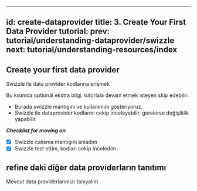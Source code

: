 ----
id: create-dataprovider
title: 3. Create Your First Data Provider
tutorial:
    prev: tutorial/understanding-dataprovider/swizzle
    next: tutorial/understanding-resources/index
---


 ## Create your first data provider

 Swizzle ile data provider kodlarına erişmek

 Bu kısımda optional ekstra bilgi, tutoriala devam etmek isteyen skip edebilir..
- Burada swizzle mantıgını ve kullanımını gösteriyoruz.
- Swizzle ile dataprovider kodlarını cekip inceleyebilir, gerekirse değişiklik yapabilir.
    
***Checklist for moving on***
- [x] Swizzle calısma mantıgını anladım
- [x] Swizzle test ettim, kodları cekip inceledim
    
## refine daki diğer data providerların tanıtımı
Mevcut data providerlarımızı tanıyalım.

